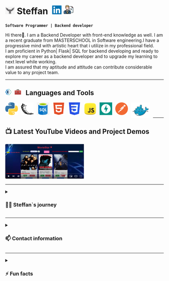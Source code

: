 
 
# <img src="https://github.com/SteffanSingh/SteffanSingh/blob/3201c6905d30a6830e5bffcf6b2ada9d587331d3/eagle-logo.jpeg" alt=""   width="30px" style="display: inline-block;" /> Steffan &nbsp;[<img src="https://github.com/SteffanSingh/SteffanSingh/blob/b15ebd30dece952e73467f80c6b7a5de93badd6b/Linkedln-Logo.png" alt=""   width="30px" style="display: inline-block;" />](https://www.linkedin.com/in/ashutosh-kapoor/) [<img   width="30px" src="https://github.com/SteffanSingh/SteffanSingh/blob/45987fe0e2b1ed1dff3d0c94556992862afcd8c3/cv-logo.png"  alt="CV">](https://1drv.ms/b/s!AhoLEc6fClnVvz3DdVm9ITRwfIod?e=ZaXUAD)

**`Software Programmer | Backend developer`**
 <p> Hi there👋. I am a  Backend Developer with front-end knowledge as well. I am a recent graduate from MASTERSCHOOL in Software engineering.I have a progressive mind with artistic heart that i utilize in my professional field.<br>
        I am proficient in Python| Flask| SQL for backend developing and ready to explore my career as a backend developer and to upgrade my learning to  next level while working. <br>
        I am assured that my aptitude and attitude can contribute considerable value to any project team.
  </p>
  <hr/>
 <p> 
  
  </p>   
  
 ## <img src="https://github.com/SteffanSingh/SteffanSingh/blob/7c8fc8113fdf8731608707a49fa45fbd671877f9/technology-icon.png" alt=""   width="20px" style="display:inline-block;" /> &nbsp;<img src="https://github.com/SteffanSingh/SteffanSingh/blob/7c8fc8113fdf8731608707a49fa45fbd671877f9/toolbox-icon.jpeg" alt=""   width="20px" style="display:inline-block;" /> &nbsp; Languages and Tools  
 
   <img align="left" style="padding-right:10px;"  src="https://github.com/SteffanSingh/SteffanSingh/blob/9504f84a9a13874d2ba955d91fae341f4da1572a/ptyhon-logo.jpeg" alt=""   width="40px" />
   <img align="left" style="padding-right:10px;"  src="https://github.com/SteffanSingh/SteffanSingh/blob/71916e11f7242b9de2c493ac2a2f1b0474c552cd/flaskNeW-logo.png" alt=""   width="40px" />
   <img align="left" style="padding-right:10px;" src="https://github.com/SteffanSingh/SteffanSingh/blob/9504f84a9a13874d2ba955d91fae341f4da1572a/sql-logo.png" alt=""   width="40px" />
   <img align="left" style="padding-right:10px;"  src="https://github.com/SteffanSingh/SteffanSingh/blob/9504f84a9a13874d2ba955d91fae341f4da1572a/html-logo.png" alt=""   width="40px" />
   <img align="left" style="padding-right:10px;"  src="https://github.com/SteffanSingh/SteffanSingh/blob/9504f84a9a13874d2ba955d91fae341f4da1572a/css-log.png" alt=""   width="40px" />
    <img align="left" style="padding-right:10px;"  src="https://github.com/SteffanSingh/SteffanSingh/blob/9504f84a9a13874d2ba955d91fae341f4da1572a/javasript-logo.jpeg" alt=""   width="40px" />
    <img align="left" style="padding-right:10px;"  src="https://github.com/SteffanSingh/SteffanSingh/blob/9504f84a9a13874d2ba955d91fae341f4da1572a/fatAPI-logo.png" alt=""   width="40px" />
    <img align="left" style="padding-right:10px;"  src="https://github.com/SteffanSingh/SteffanSingh/blob/7ce27075e78ce19d1101b77184d2ba136c8c3d62/postman-logo.png" alt=""   width="40px" />
   
   <img align="left" style="padding-right:10px;"  src="https://github.com/SteffanSingh/SteffanSingh/blob/4fc533581b2f428813ec463255e6a54c9d56d690/Images/docker-logo.png" alt="" height="50px"  width="60px" /><br><br>
     
   
 <hr/> 
 
 ## 📺 Latest YouTube Videos and Project Demos 
 

<div style="display:flex;flex-wrap:wrap;justify-content: space-between;">
<a href="https://youtu.be/-at2ps5mNJE"   margin-right: 10px; margin-bottom: 10px;">
    <img src="https://github.com/SteffanSingh/SteffanSingh/blob/8759a65f8547ea2cb692243de76e24f8449b6583/moveiStar-thumb.png" alt="MovieStar-Show Demo" width="250">
  </a>


 </div>
 

  <!-- BEGIN YOUTUBE-CARDS  
<a href="https://youtu.be/-at2ps5mNJE" style="flex: 0 0 calc(33.33% - 10px); margin-right: 10px; margin-bottom: 10px;">
    <img src="https://github.com/SteffanSingh/SteffanSingh/blob/ff0a21e7b032cf70b193b7a5c1ed8c1aa48c2712/Movie-Star-show-Thumbnail.png" alt="MovieStar-Show Demo" width="250">
  </a>

  
[<img src="https://custom-icon-badges.demolab.com/badge/-Subscribe%20For%20More-red?style=for-the-badge&logo=video&logoColor=white"/>](https://www.youtube.com/c/fknight?sub_confirmation=1)
-->


<hr/>
  
 <details> <summary><h3>👨‍💻  Steffan`s journey</h3> </summary>
            I started my coding journey with Masterchool Software engineerirng program. Although i was always curious since my childood about how coding is responsible for all great things in software field, like in wesite developement, social-networking website or AI fucntionality.<br> 
   I was looking for an opportunity to explore my coding skill to build the websites and web applications. Eventually, i took the steps and got some software expertises   with Masterschool.<br>
   Looking forward to excel my career in software field as a backend developer.
  </details> 

   <hr/>
   <details> <summary><h3>📫 Contact information</h3> </summary>
     <h4> Email:  kapoorporto@gmail.com</h4>
    <h4> Mobile:  +46 735 75 8301</h4>
  </details> 
  
   <hr/>
  
   <details> <summary><h3>⚡ Fun facts</h3> </summary>
      I like playing chess and watching hollywood comedy, action, suspense movies and series.<br>
   Wanna play chess with me ? 😄😄😄😄😄<br> 
    
  </details>
<!--
**SteffanSingh/SteffanSingh** is a ✨ _special_ ✨ repository because its `README.md` (this file) appears on your GitHub profile.

Here are some ideas to get you started:

- 🔭 I’m currently working on ...
- 🌱 I’m currently learning ...
- 👯 I’m looking to collaborate on ...
- 🤔 I’m looking for help with ...
- 💬 Ask me about ...
- 📫 How to reach me: ...
- 😄 Pronouns: ...
- ⚡ Fun fact: ...
-->
